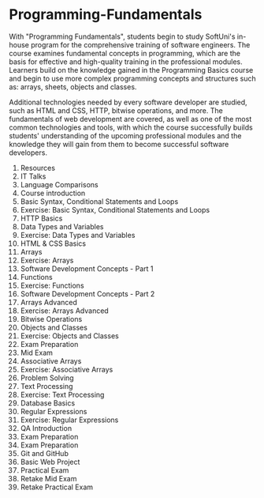 # Programming-Fundamentals

With "Programming Fundamentals", students begin to study SoftUni's in-house program for the comprehensive training of software engineers. The course examines fundamental concepts in programming, which are the basis for effective and high-quality training in the professional modules. Learners build on the knowledge gained in the Programming Basics course and begin to use more complex programming concepts and structures such as: arrays, sheets, objects and classes.

Additional technologies needed by every software developer are studied, such as HTML and CSS, HTTP, bitwise operations, and more. The fundamentals of web development are covered, as well as one of the most common technologies and tools, with which the course successfully builds students' understanding of the upcoming professional modules and the knowledge they will gain from them to become successful software developers.

1. Resources
2. IT Talks
3. Language Comparisons
4. Course introduction
5. Basic Syntax, Conditional Statements and Loops
6. Exercise: Basic Syntax, Conditional Statements and Loops
7. HTTP Basics
8. Data Types and Variables
9. Exercise: Data Types and Variables
10. HTML & CSS Basics
11. Arrays
12. Exercise: Arrays
13. Software Development Concepts - Part 1
14. Functions
15. Exercise: Functions
16. Software Development Concepts - Part 2
17. Arrays Advanced
18. Exercise: Arrays Advanced
19. Bitwise Operations
20. Objects and Classes
21. Exercise: Objects and Classes
22. Exam Preparation
23. Mid Exam
24. Associative Arrays
25. Exercise: Associative Arrays
26. Problem Solving
27. Text Processing
28. Exercise: Text Processing
29. Database Basics
30. Regular Expressions
31. Exercise: Regular Expressions
32. QA Introduction
33. Exam Preparation
34. Exam Preparation
35. Git and GitHub
36. Basic Web Project
37. Practical Exam
38. Retake Mid Exam
39. Retake Practical Exam

